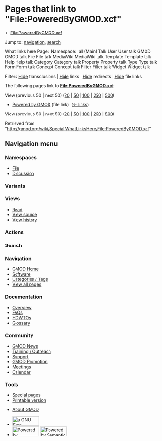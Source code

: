 <div id="mw-page-base" class="noprint">

</div>

<div id="mw-head-base" class="noprint">

</div>

<div id="content" class="mw-body" role="main">

<span id="top"></span>

<div id="mw-js-message" style="display:none;">

</div>



# <span dir="auto">Pages that link to "File:PoweredByGMOD.xcf"</span>

<div id="bodyContent">

<div id="contentSub">

←
[File:PoweredByGMOD.xcf](/wiki/File:PoweredByGMOD.xcf "File:PoweredByGMOD.xcf")

</div>

<div id="jump-to-nav" class="mw-jump">

Jump to: [navigation](#mw-navigation), [search](#p-search)

</div>

<div id="mw-content-text">

What links here Page:  Namespace:  all (Main) Talk User User talk GMOD
GMOD talk File File talk MediaWiki MediaWiki talk Template Template talk
Help Help talk Category Category talk Property Property talk Type Type
talk Form Form talk Concept Concept talk Filter Filter talk Widget
Widget talk

Filters
[Hide](/mediawiki/index.php?title=Special:WhatLinksHere/File:PoweredByGMOD.xcf&hidetrans=1 "Special:WhatLinksHere/File:PoweredByGMOD.xcf")
transclusions \|
[Hide](/mediawiki/index.php?title=Special:WhatLinksHere/File:PoweredByGMOD.xcf&hidelinks=1 "Special:WhatLinksHere/File:PoweredByGMOD.xcf")
links \|
[Hide](/mediawiki/index.php?title=Special:WhatLinksHere/File:PoweredByGMOD.xcf&hideredirs=1 "Special:WhatLinksHere/File:PoweredByGMOD.xcf")
redirects \|
[Hide](/mediawiki/index.php?title=Special:WhatLinksHere/File:PoweredByGMOD.xcf&hideimages=1 "Special:WhatLinksHere/File:PoweredByGMOD.xcf")
file links

The following pages link to
**[File:PoweredByGMOD.xcf](/wiki/File:PoweredByGMOD.xcf "File:PoweredByGMOD.xcf")**:

View (previous 50 \| next 50)
([20](/mediawiki/index.php?title=Special:WhatLinksHere/File:PoweredByGMOD.xcf&limit=20 "Special:WhatLinksHere/File:PoweredByGMOD.xcf")
\|
[50](/mediawiki/index.php?title=Special:WhatLinksHere/File:PoweredByGMOD.xcf&limit=50 "Special:WhatLinksHere/File:PoweredByGMOD.xcf")
\|
[100](/mediawiki/index.php?title=Special:WhatLinksHere/File:PoweredByGMOD.xcf&limit=100 "Special:WhatLinksHere/File:PoweredByGMOD.xcf")
\|
[250](/mediawiki/index.php?title=Special:WhatLinksHere/File:PoweredByGMOD.xcf&limit=250 "Special:WhatLinksHere/File:PoweredByGMOD.xcf")
\|
[500](/mediawiki/index.php?title=Special:WhatLinksHere/File:PoweredByGMOD.xcf&limit=500 "Special:WhatLinksHere/File:PoweredByGMOD.xcf"))

- [Powered by GMOD](/wiki/Powered_by_GMOD "Powered by GMOD") (file link)
  ‎ <span class="mw-whatlinkshere-tools">([←
  links](/mediawiki/index.php?title=Special:WhatLinksHere&target=Powered+by+GMOD "Special:WhatLinksHere"))</span>

View (previous 50 \| next 50)
([20](/mediawiki/index.php?title=Special:WhatLinksHere/File:PoweredByGMOD.xcf&limit=20 "Special:WhatLinksHere/File:PoweredByGMOD.xcf")
\|
[50](/mediawiki/index.php?title=Special:WhatLinksHere/File:PoweredByGMOD.xcf&limit=50 "Special:WhatLinksHere/File:PoweredByGMOD.xcf")
\|
[100](/mediawiki/index.php?title=Special:WhatLinksHere/File:PoweredByGMOD.xcf&limit=100 "Special:WhatLinksHere/File:PoweredByGMOD.xcf")
\|
[250](/mediawiki/index.php?title=Special:WhatLinksHere/File:PoweredByGMOD.xcf&limit=250 "Special:WhatLinksHere/File:PoweredByGMOD.xcf")
\|
[500](/mediawiki/index.php?title=Special:WhatLinksHere/File:PoweredByGMOD.xcf&limit=500 "Special:WhatLinksHere/File:PoweredByGMOD.xcf"))

</div>

<div class="printfooter">

Retrieved from
"<http://gmod.org/wiki/Special:WhatLinksHere/File:PoweredByGMOD.xcf>"

</div>

<div id="catlinks" class="catlinks catlinks-allhidden">

</div>

<div class="visualClear">

</div>

</div>

</div>

<div id="mw-navigation">

## Navigation menu

<div id="mw-head">



<div id="left-navigation">

<div id="p-namespaces" class="vectorTabs" role="navigation"
aria-labelledby="p-namespaces-label">

### Namespaces

- <span id="ca-nstab-image"><a href="/wiki/File:PoweredByGMOD.xcf" accesskey="c"
  title="View the file page [c]">File</a></span>
- <span id="ca-talk"><a
  href="/mediawiki/index.php?title=File_talk:PoweredByGMOD.xcf&amp;action=edit&amp;redlink=1"
  accesskey="t"
  title="Discussion about the content page [t]">Discussion</a></span>

</div>

<div id="p-variants" class="vectorMenu emptyPortlet" role="navigation"
aria-labelledby="p-variants-label">

### 

### Variants[](#)

<div class="menu">

</div>

</div>

</div>

<div id="right-navigation">

<div id="p-views" class="vectorTabs" role="navigation"
aria-labelledby="p-views-label">

### Views

- <span id="ca-view">[Read](/wiki/File:PoweredByGMOD.xcf)</span>
- <span id="ca-viewsource"><a
  href="/mediawiki/index.php?title=File:PoweredByGMOD.xcf&amp;action=edit"
  accesskey="e" title="This page is protected.
  You can view its source [e]">View source</a></span>
- <span id="ca-history"><a
  href="/mediawiki/index.php?title=File:PoweredByGMOD.xcf&amp;action=history"
  accesskey="h" title="Past revisions of this page [h]">View history</a></span>

</div>

<div id="p-cactions" class="vectorMenu emptyPortlet" role="navigation"
aria-labelledby="p-cactions-label">

### Actions[](#)

<div class="menu">

</div>

</div>

<div id="p-search" role="search">

### Search

<div id="simpleSearch">

</div>

</div>

</div>

</div>

<div id="mw-panel">

<div id="p-logo" role="banner">

<a href="/wiki/Main_Page"
style="background-image: url(http://gmod.org/images/GMOD-cogs.png);"
title="Visit the main page"></a>

</div>

<div id="p-Navigation" class="portal" role="navigation"
aria-labelledby="p-Navigation-label">

### Navigation

<div class="body">

- <span id="n-GMOD-Home">[GMOD Home](/wiki/Main_Page)</span>
- <span id="n-Software">[Software](/wiki/GMOD_Components)</span>
- <span id="n-Categories-.2F-Tags">[Categories /
  Tags](/wiki/Categories)</span>
- <span id="n-View-all-pages">[View all
  pages](/wiki/Special:AllPages)</span>

</div>

</div>

<div id="p-Documentation" class="portal" role="navigation"
aria-labelledby="p-Documentation-label">

### Documentation

<div class="body">

- <span id="n-Overview">[Overview](/wiki/Overview)</span>
- <span id="n-FAQs">[FAQs](/wiki/Category:FAQ)</span>
- <span id="n-HOWTOs">[HOWTOs](/wiki/Category:HOWTO)</span>
- <span id="n-Glossary">[Glossary](/wiki/Glossary)</span>

</div>

</div>

<div id="p-Community" class="portal" role="navigation"
aria-labelledby="p-Community-label">

### Community

<div class="body">

- <span id="n-GMOD-News">[GMOD News](/wiki/GMOD_News)</span>
- <span id="n-Training-.2F-Outreach">[Training /
  Outreach](/wiki/Training_and_Outreach)</span>
- <span id="n-Support">[Support](/wiki/Support)</span>
- <span id="n-GMOD-Promotion">[GMOD
  Promotion](/wiki/GMOD_Promotion)</span>
- <span id="n-Meetings">[Meetings](/wiki/Meetings)</span>
- <span id="n-Calendar">[Calendar](/wiki/Calendar)</span>

</div>

</div>

<div id="p-tb" class="portal" role="navigation"
aria-labelledby="p-tb-label">

### Tools

<div class="body">

- <span id="t-specialpages"><a href="/wiki/Special:SpecialPages" accesskey="q"
  title="A list of all special pages [q]">Special pages</a></span>
- <span id="t-print"><a
  href="/mediawiki/index.php?title=Special:WhatLinksHere/File:PoweredByGMOD.xcf&amp;printable=yes"
  rel="alternate" accesskey="p"
  title="Printable version of this page [p]">Printable version</a></span>

</div>

</div>

</div>

</div>

<div id="footer" role="contentinfo">

- <span id="footer-places-about">[About
  GMOD](/wiki/GMOD:About "GMOD:About")</span>

<!-- -->

- <span id="footer-copyrightico">[<img src="http://www.gnu.org/graphics/gfdl-logo-small.png" width="88"
  height="31" alt="a GNU Free Documentation License" />](http://www.gnu.org/licenses/fdl-1.3.html)</span>
- <span id="footer-poweredbyico">[<img src="/mediawiki/skins/common/images/poweredby_mediawiki_88x31.png"
  width="88" height="31" alt="Powered by MediaWiki" />](//www.mediawiki.org/)
  [<img
  src="/mediawiki/extensions/SemanticMediaWiki/includes/../resources/images/smw_button.png"
  width="88" height="31" alt="Powered by Semantic MediaWiki" />](https://www.semantic-mediawiki.org/wiki/Semantic_MediaWiki)</span>

<div style="clear:both">

</div>

</div>
